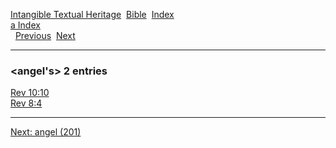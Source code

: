 [Intangible Textual Heritage](../../index)  [Bible](../index) 
[Index](index)   
[a Index](_a_)  
  [Previous](c00539)  [Next](c00541) 

------------------------------------------------------------------------

### &lt;angel's&gt; 2 entries

[Rev 10:10](../kjv/rev010.htm#010)  
[Rev 8:4](../kjv/rev008.htm#004)  

------------------------------------------------------------------------

[Next: angel (201)](c00541)
